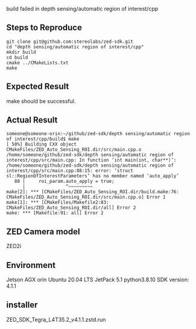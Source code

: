 build failed in depth sensing/automatic region of interest/cpp

## Steps to Reproduce
```commandline
git clone git@github.com:stereolabs/zed-sdk.git
cd "depth sensing/automatic region of interest/cpp"
mkdir build
cd build
cmake ../CMakeLists.txt
make
```

## Expected Result
make should be successful.
## Actual Result

```commandline
someone@someone-orin:~/github/zed-sdk/depth sensing/automatic region of interest/cpp/build$ make
[ 50%] Building CXX object CMakeFiles/ZED_Auto_Sensing_ROI.dir/src/main.cpp.o
/home/someone/github/zed-sdk/depth sensing/automatic region of interest/cpp/src/main.cpp: In function ‘int main(int, char**)’:
/home/someone/github/zed-sdk/depth sensing/automatic region of interest/cpp/src/main.cpp:88:15: error: ‘struct sl::RegionOfInterestParameters’ has no member named ‘auto_apply’
   88 |     roi_param.auto_apply = true;
      |               ^~~~~~~~~~
make[2]: *** [CMakeFiles/ZED_Auto_Sensing_ROI.dir/build.make:76: CMakeFiles/ZED_Auto_Sensing_ROI.dir/src/main.cpp.o] Error 1
make[1]: *** [CMakeFiles/Makefile2:83: CMakeFiles/ZED_Auto_Sensing_ROI.dir/all] Error 2
make: *** [Makefile:91: all] Error 2
```

## ZED Camera model
ZED2i

## Environment
Jetson AGX orin
Ubuntu 20.04 LTS
JetPack 5.1
python3.8.10
SDK version: 4.1.1

## installer
ZED_SDK_Tegra_L4T35.2_v4.1.1.zstd.run

